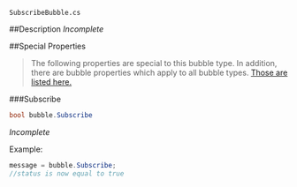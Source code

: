 ```
SubscribeBubble.cs
```

##Description
*Incomplete*

##Special Properties
> The following properties are special to this bubble type. In addition, there are bubble properties which apply to all bubble types. [Those are listed here.](//github.com/Disa-im/DisaOpenSource/wiki/Bubble-Properties)

###Subscribe
```c#
bool bubble.Subscribe
```
*Incomplete* 

Example:
```c#
message = bubble.Subscribe;
//status is now equal to true
```